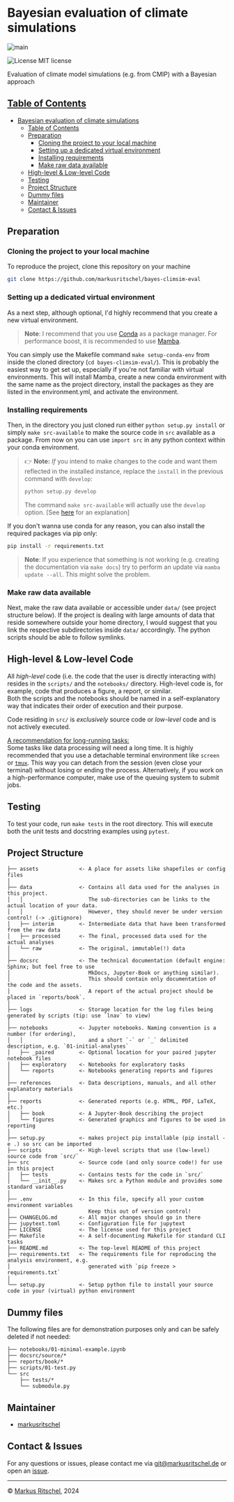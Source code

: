 # Bayesian evaluation of climate simulations

![main](https://github.com/markusritschel/bayes-climsim-eval/actions/workflows/main.yml/badge.svg)

![License MIT license](https://img.shields.io/github/license/markusritschel/bayes-climsim-eval)



Evaluation of climate model simulations (e.g. from CMIP) with a Bayesian approach

## <u>Table of Contents <!-- omit in toc --></u>
- [Bayesian evaluation of climate simulations](#bayesian-evaluation-of-climate-simulations)
  - [Table of Contents ](#table-of-contents-)
  - [Preparation](#preparation)
    - [Cloning the project to your local machine](#cloning-the-project-to-your-local-machine)
    - [Setting up a dedicated virtual environment](#setting-up-a-dedicated-virtual-environment)
    - [Installing requirements](#installing-requirements)
    - [Make raw data available](#make-raw-data-available)
  - [High-level \& Low-level Code](#high-level--low-level-code)
  - [Testing](#testing)
  - [Project Structure](#project-structure)
  - [Dummy files](#dummy-files)
  - [Maintainer](#maintainer)
  - [Contact \& Issues](#contact--issues)

## Preparation
### Cloning the project to your local machine
To reproduce the project, clone this repository on your machine
```bash
git clone https://github.com/markusritschel/bayes-climsim-eval
```

### Setting up a dedicated virtual environment
As a next step, although optional, I'd highly recommend that you create a new virtual environment. <br>
> **Note**:
> I recommend that you use [Conda](https://docs.conda.io/en/latest/miniconda.html) as a package manager. For performance boost, it is recommended to use [Mamba](https://mamba.readthedocs.io/).

You can simply use the Makefile command `make setup-conda-env` from inside the cloned directory (`cd bayes-climsim-eval/`). 
This is probably the easiest way to get set up, especially if you're not familiar with virtual environments.
This will install Mamba, create a new conda environment with the same name as the project directory, install the packages as they are listed in the environment.yml, and activate the environment.

### Installing requirements
Then, in the directory you just cloned run either `python setup.py install` or simply `make src-available` to make the source code in `src` available as a package. 
From now on you can use `import src` in any python context within your conda environment.

> 👉 **Note:** *If* you intend to make changes to the code and want them reflected in the installed instance, replace the `install` in the previous command with `develop`:
> ```bash
> python setup.py develop
> ```
> The command `make src-available` will actually use the `develop` option.
> [See [here](https://setuptools.pypa.io/en/latest/userguide/development_mode.html) for an explanation]

If you don't wanna use conda for any reason, you can also install the required packages via pip only:
```bash
pip install -r requirements.txt
```

> **Note**:
> If you experience that something is not working (e.g. creating the documentation via `make docs`) try to perform an update via `mamba update --all`. This might solve the problem.

### Make raw data available
Next, make the raw data available or accessible under `data/` (see project structure below).
If the project is dealing with large amounts of data that reside somewhere outside your home directory,
I would suggest that you link the respective subdirectories inside `data/` accordingly.
The python scripts should be able to follow symlinks.

<!-- If all is set up, you can run `make test-structure` to perform some tests before starting running the scripts or Jupyter notebooks in the respective directories. -->


## High-level & Low-level Code
All _high-level_ code (i.e. the code that the user is directly interacting with) resides in the `scripts/` and the `notebooks/` directory.
High-level code is, for example, code that produces a figure, a report, or similar.\
Both the scripts and the notebooks should be named in a self-explanatory way that indicates their order of execution and their purpose.

Code residing in `src/` is _exclusively_ source code or _low-level_ code and is not actively executed.
<!-- For standard tasks, you might find respective commands in the Makefile. Just type `make` to see a list of available commands. -->

<u>A recommendation for long-running tasks:</u><br>
Some tasks like data processing will need a long time. 
It is highly recommended that you use a detachable terminal environment like `screen` or [`tmux`](https://github.com/tmux/tmux/wiki).
This way you can detach from the session (even close your terminal) without losing or ending the process.
Alternatively, if you work on a high-performance computer, make use of the queuing system to submit jobs.


## Testing
To test your code, run `make tests` in the root directory.
This will execute both the unit tests and docstring examples using `pytest`.

<!-- Run `make coverage` to generate a test coverage report and `make lint` to check code style consistency. -->


## Project Structure

    ├── assets             <- A place for assets like shapefiles or config files
    │
    ├── data               <- Contains all data used for the analyses in this project.
    │   │                     The sub-directories can be links to the actual location of your data.
    │   │                     However, they should never be under version control! (-> .gitignore)
    │   ├── interim        <- Intermediate data that have been transformed from the raw data
    │   ├── processed      <- The final, processed data used for the actual analyses
    │   └── raw            <- The original, immutable(!) data
    │
    ├── docsrc             <- The technical documentation (default engine: Sphinx; but feel free to use 
    │                         MkDocs, Jupyter-Book or anything similar).
    │                         This should contain only documentation of the code and the assets.
    │                         A report of the actual project should be placed in `reports/book`.
    │
    ├── logs               <- Storage location for the log files being generated by scripts (tip: use `lnav` to view)
    │
    ├── notebooks          <- Jupyter notebooks. Naming convention is a number (for ordering),
    │   │                     and a short `-` or `_` delimited description, e.g. `01-initial-analyses`
    │   ├── _paired        <- Optional location for your paired jupyter notebook files
    │   ├── exploratory    <- Notebooks for exploratory tasks
    │   └── reports        <- Notebooks generating reports and figures
    │
    ├── references         <- Data descriptions, manuals, and all other explanatory materials
    │
    ├── reports            <- Generated reports (e.g. HTML, PDF, LaTeX, etc.)
    │   ├── book           <- A Jupyter-Book describing the project
    │   └── figures        <- Generated graphics and figures to be used in reporting
    │
    ├── setup.py           <- makes project pip installable (pip install -e .) so src can be imported
    ├── scripts            <- High-level scripts that use (low-level) source code from `src/`
    ├── src                <- Source code (and only source code!) for use in this project
    │   ├── tests          <- Contains tests for the code in `src/`
    │   └── __init__.py    <- Makes src a Python module and provides some standard variables
    │
    ├── .env               <- In this file, specify all your custom environment variables
    │                         Keep this out of version control!
    ├── CHANGELOG.md       <- All major changes should go in there
    ├── jupytext.toml      <- Configuration file for jupytext
    ├── LICENSE            <- The license used for this project
    ├── Makefile           <- A self-documenting Makefile for standard CLI tasks
    ├── README.md          <- The top-level README of this project
    ├── requirements.txt   <- The requirements file for reproducing the analysis environment, e.g.
    │                         generated with `pip freeze > requirements.txt`
    │
    └── setup.py           <- Setup python file to install your source code in your (virtual) python environment



## Dummy files
The following files are for demonstration purposes only and can be safely deleted if not needed:

    ├── notebooks/01-minimal-example.ipynb
    ├── docsrc/source/*
    ├── reports/book/*
    ├── scripts/01-test.py
    └── src
        ├── tests/*
        └── submodule.py



## Maintainer
- [markusritschel](https://github.com/markusritschel)


## Contact & Issues
For any questions or issues, please contact me via git@markusritschel.de or open an [issue](https://github.com/markusritschel/bayes-climsim-eval/issues).


---
&copy; [Markus Ritschel](https://github.com/markusritschel), 2024

